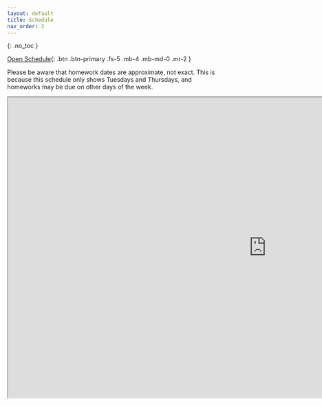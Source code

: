 ```yaml
---
layout: default
title: Schedule
nav_order: 2
---
```


{: .no_toc }

[Open Schedule](https://docs.google.com/spreadsheets/d/e/2PACX-1vTe0HylBkMPA6t9WwmoxMi6y9RhcNFON6A4eN5pY9kWf1HEKD6mdJKbSbkR3njW8IMysES3CrKpBCXN/pubhtml?gid=0&single=true&widget=true&headers=false){: .btn .btn-primary .fs-5 .mb-4 .mb-md-0 .mr-2 }

Please be aware that homework dates are approximate, not exact. This is because this schedule only shows Tuesdays and Thursdays, and homeworks may be due on other days of the week.

<iframe src="https://docs.google.com/spreadsheets/d/e/2PACX-1vTe0HylBkMPA6t9WwmoxMi6y9RhcNFON6A4eN5pY9kWf1HEKD6mdJKbSbkR3njW8IMysES3CrKpBCXN/pubhtml?gid=0&single=true&widget=true&headers=false" width="1200" height="700"></iframe>
